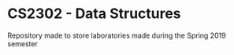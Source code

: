 # CS2302 - Data Structures

Repository made to store laboratories made during the Spring 2019 semester
